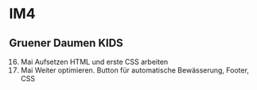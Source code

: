 # IM4

## Gruener Daumen KIDS
16. Mai
    Aufsetzen HTML und erste CSS arbeiten
18. Mai
    Weiter optimieren. Button für automatische Bewässerung, Footer, CSS

